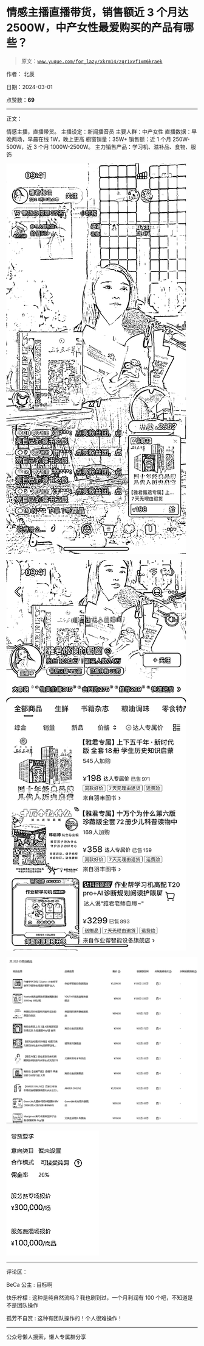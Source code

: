 # 情感主播直播带货，销售额近 3 个月达 2500W，中产女性最爱购买的产品有哪些？

> 原文：[`www.yuque.com/for_lazy/xkrm14/zqr1xvf1xm6kraek`](https://www.yuque.com/for_lazy/xkrm14/zqr1xvf1xm6kraek)

作者： 北辰

日期：2024-03-01

点赞数：**69**

* * *

正文：

情感主播，直播带货。 主播设定：新闻播音员 主要人群：中产女性 直播数据：早晚两场，早晨在线 1W，晚上更高 橱窗销量：35W+
销售额：近 1 个月 250W-500W，近 3 个月 1000W-2500W。 主力销售产品：学习机、滋补品、食物、服饰

![](img/08c7004e573f743b99bcbac88c845028.png)

![](img/351fbbc888f29bf2a2f1ee1f56402d1f.png)

![](img/1987822810cdb301b21591a56501be33.png)

![](img/2b0555a3b74b4b2231991296b29d141b.png)

* * *

评论区：

BeCa 公主 : 目标啊

快乐柠檬 : 这种是纯自然流吗？我也刷到过，一个月利润有 100 个吧，不知道是不是团队操作

孤芳不自赏 : 这种有团队操作的！个人很难操作！

* * *

公众号懒人搜索，懒人专属群分享